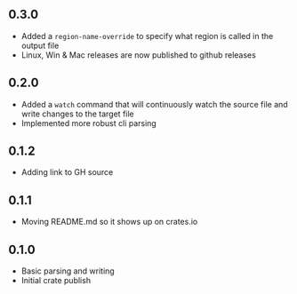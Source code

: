 ## 0.3.0
- Added a `region-name-override` to specify what region is called in the output file
- Linux, Win & Mac releases are now published to github releases

## 0.2.0
- Added a `watch` command that will continuously watch the source file and write changes to the target file
- Implemented more robust cli parsing

## 0.1.2
- Adding link to GH source

## 0.1.1
- Moving README.md so it shows up on crates.io 

## 0.1.0
- Basic parsing and writing
- Initial crate publish